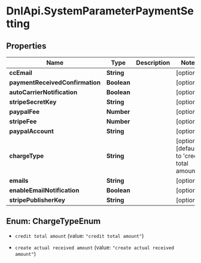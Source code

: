 # DnlApi.SystemParameterPaymentSetting

## Properties
Name | Type | Description | Notes
------------ | ------------- | ------------- | -------------
**ccEmail** | **String** |  | [optional] 
**paymentReceivedConfirmation** | **Boolean** |  | [optional] 
**autoCarrierNotification** | **Boolean** |  | [optional] 
**stripeSecretKey** | **String** |  | [optional] 
**paypalFee** | **Number** |  | [optional] 
**stripeFee** | **Number** |  | [optional] 
**paypalAccount** | **String** |  | [optional] 
**chargeType** | **String** |  | [optional] [default to &#39;credit total amount&#39;]
**emails** | **String** |  | [optional] 
**enableEmailNotification** | **Boolean** |  | [optional] 
**stripePublisherKey** | **String** |  | [optional] 


<a name="ChargeTypeEnum"></a>
## Enum: ChargeTypeEnum


* `credit total amount` (value: `"credit total amount"`)

* `create actual received amount` (value: `"create actual received amount"`)




